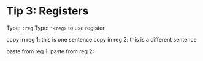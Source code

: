 # Tip 3: Registers

Type: `:reg`
Type: `"<reg>` to use register

copy in reg 1: this is one sentence
copy in reg 2: this is a different sentence

paste from reg 1:
paste from reg 2:
